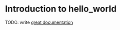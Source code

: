 # Introduction to hello_world

TODO: write [great documentation](http://jacobian.org/writing/what-to-write/)
